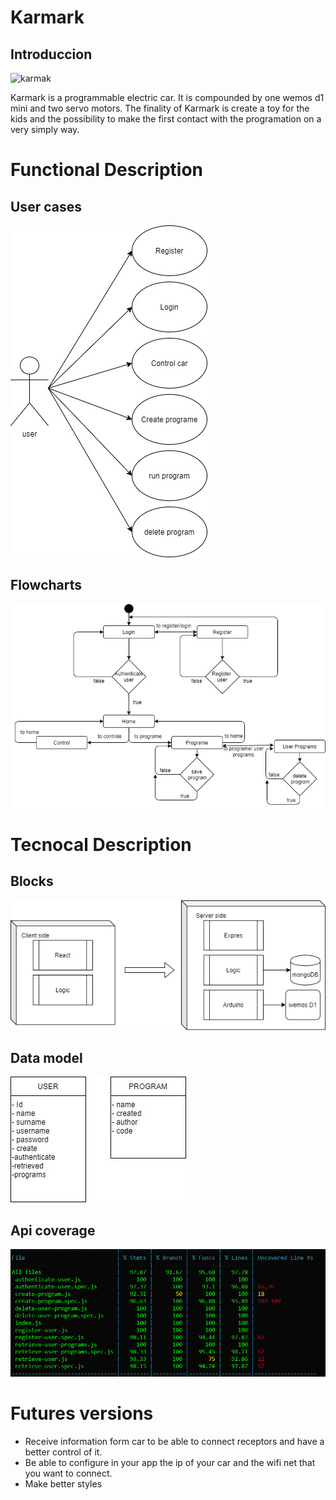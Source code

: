 # Karmark

## Introduccion

![karmak](https://media.giphy.com/media/3ov9jWu7BuHufyLs7m/giphy.gif)

Karmark is a programmable electric car. 
It is compounded by one wemos d1 mini and two servo motors. The finality of Karmark is create a toy for the kids and the possibility to make the first contact with the programation on a very simply way.

# Functional Description

## User cases

![use case](./images/use-case.jpg)

## Flowcharts

![flowcharts](./images/flowcharts.jpg)

# Tecnocal Description

## Blocks

![blocks](./images/blocks.jpg)

## Data model

![data model](./images/data-model.jpg)

## Api coverage

![coverage](./images/coverage.PNG)

# Futures versions

* Receive information form car to be able to connect receptors and have a better control of it.
* Be able to configure in your app the ip of your car and the wifi net that you want to connect.
* Make better styles